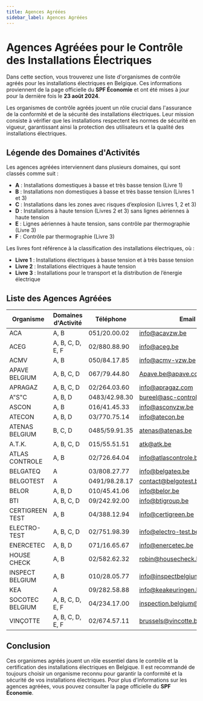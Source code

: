 ```yaml
---
title: Agences Agréées
sidebar_label: Agences Agréées
---
```


# Agences Agréées pour le Contrôle des Installations Électriques

Dans cette section, vous trouverez une liste d'organismes de contrôle agréés pour les installations électriques en Belgique. Ces informations proviennent de la page officielle du **SPF Économie** et ont été mises à jour pour la dernière fois le **23 août 2024**.

Les organismes de contrôle agréés jouent un rôle crucial dans l'assurance de la conformité et de la sécurité des installations électriques. Leur mission consiste à vérifier que les installations respectent les normes de sécurité en vigueur, garantissant ainsi la protection des utilisateurs et la qualité des installations électriques.

## Légende des Domaines d'Activités

Les agences agréées interviennent dans plusieurs domaines, qui sont classés comme suit :

- **A** : Installations domestiques à basse et très basse tension (Livre 1)
- **B** : Installations non domestiques à basse et très basse tension (Livres 1 et 3)
- **C** : Installations dans les zones avec risques d’explosion (Livres 1, 2 et 3)
- **D** : Installations à haute tension (Livres 2 et 3) sans lignes aériennes à haute tension
- **E** : Lignes aériennes à haute tension, sans contrôle par thermographie (Livre 3)
- **F** : Contrôle par thermographie (Livre 3)

Les livres font référence à la classification des installations électriques, où :
- **Livre 1** : Installations électriques à basse tension et à très basse tension
- **Livre 2** : Installations électriques à haute tension
- **Livre 3** : Installations pour le transport et la distribution de l’énergie électrique

## Liste des Agences Agréées

| Organisme        | Domaines d'Activité  | Téléphone        | Email                          | Site Internet                |
|------------------|----------------------|------------------|--------------------------------|-------------------------------|
| ACA              | A, B                 | 051/20.00.02     | info@acavzw.be                 | [acavzw.be](https://www.acavzw.be)                  |
| ACEG             | A, B, C, D, E, F     | 02/880.88.90     | info@aceg.be                   | [aceg.be](https://www.aceg.be)                     |
| ACMV             | A, B                 | 050/84.17.85     | info@acmv-vzw.be               | [acmv-vzw.be](https://www.acmv-vzw.be)             |
| APAVE BELGIUM    | A, B, C, D           | 067/79.44.80     | Apave.be@apave.com            | [apave.com](https://www.apave.com)                  |
| APRAGAZ          | A, B, C, D           | 02/264.03.60     | info@apragaz.com              | [apragaz.com](https://www.apragaz.com)              |
| A"S"C            | A, B, D              | 0483/42.98.30    | bureel@asc-controle.be        | [asc-controle.be](https://www.asc-controle.be)      |
| ASCON            | A, B                 | 016/41.45.33     | info@asconvzw.be              | [asconvzw.be](https://www.asconvzw.be)              |
| ATECON           | A, B, D              | 03/770.75.14     | info@atecon.be                | [atecon.be](https://www.atecon.be)                  |
| ATENAS BELGIUM   | B, C, D              | 0485/59.91.35    | atenas@atenas.be              | [atenas.be](https://www.atenas.be)                  |
| A.T.K.           | A, B, C, D           | 015/55.51.51     | atk@atk.be                    | [atk.be](https://www.atk.be)                          |
| ATLAS CONTROLE   | A, B                 | 02/726.64.04     | info@atlascontrole.be          | [atlascontrole.be](https://www.atlascontrole.be)     |
| BELGATEQ         | A                    | 03/808.27.77     | info@belgateq.be              | [belgateq.be](https://www.belgateq.be)              |
| BELGOTEST        | A                    | 0491/98.28.17    | contact@belgotest.be          | [belgotest.be](https://www.belgotest.be)            |
| BELOR            | A, B, D              | 010/45.41.06     | info@belor.be                  | [belor.be](https://www.belor.be)                      |
| BTI              | A, B, C, D           | 09/242.92.00     | info@btigroup.be              | [btigroup.be](https://www.btigroup.be)              |
| CERTIGREEN TEST  | A, B                 | 04/388.12.94     | info@certigreen.be            | [certigreen.be](https://www.certigreen.be)          |
| ELECTRO-TEST     | A, B, C, D           | 02/751.98.39     | info@electro-test.be          | [electro-test.be](https://www.electro-test.be)      |
| ENERCETEC        | A, B, D              | 071/16.65.67     | info@enercetec.be             | [enercetec.be](https://www.enercetec.be)            |
| HOUSE CHECK      | A, B                 | 02/582.62.32     | robin@housecheck.be           | [housecheck.be](https://www.housecheck.be)          |
| INSPECT BELGIUM  | A, B                 | 010/28.05.77     | info@inspectbelgium.be        | [inspectbelgium.be](https://www.inspectbelgium.be)  |
| KEA              | A                    | 09/282.58.88     | info@keakeuringen.be          | [keakeuringen.be](https://www.keakeuringen.be)     |
| SOCOTEC BELGIUM   | A, B, C, D, E, F    | 04/234.17.00     | inspection.belgium@socotec.com | [socotec.com](https://www.socotec.com)              |
| VINÇOTTE         | A, B, C, D, E, F    | 02/674.57.11     | brussels@vincotte.be          | [vincotte.be](https://www.vincotte.be)              |

## Conclusion

Ces organismes agréés jouent un rôle essentiel dans le contrôle et la certification des installations électriques en Belgique. Il est recommandé de toujours choisir un organisme reconnu pour garantir la conformité et la sécurité de vos installations électriques. Pour plus d'informations sur les agences agréées, vous pouvez consulter la page officielle du **SPF Économie**.
